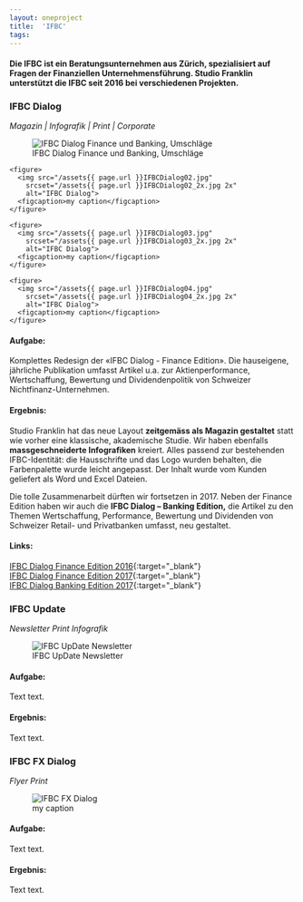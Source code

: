 ```yaml
---
layout: oneproject
title:  'IFBC'
tags:   
---
```


#### Die IFBC ist ein Beratungsunternehmen aus Zürich, spezialisiert auf Fragen der Finanziellen Unternehmensführung. Studio Franklin unterstützt die IFBC seit 2016 bei verschiedenen Projekten.

### IFBC Dialog
*Magazin | Infografik | Print | Corporate*

<aside>
    <figure>
      <img src="/assets{{ page.url }}IFBCDialog00.jpg"
        srcset="/assets{{ page.url }}IFBCDialog00_2x.jpg 2x"
        alt="IFBC Dialog Finance und Banking, Umschläge">
      <figcaption>IFBC Dialog Finance und Banking, Umschläge</figcaption>
    </figure>

    <figure>
      <img src="/assets{{ page.url }}IFBCDialog02.jpg"
        srcset="/assets{{ page.url }}IFBCDialog02_2x.jpg 2x"
        alt="IFBC Dialog">
      <figcaption>my caption</figcaption>
    </figure>

    <figure>
      <img src="/assets{{ page.url }}IFBCDialog03.jpg"
        srcset="/assets{{ page.url }}IFBCDialog03_2x.jpg 2x"
        alt="IFBC Dialog">
      <figcaption>my caption</figcaption>
    </figure>

    <figure>
      <img src="/assets{{ page.url }}IFBCDialog04.jpg"
        srcset="/assets{{ page.url }}IFBCDialog04_2x.jpg 2x"
        alt="IFBC Dialog">
      <figcaption>my caption</figcaption>
    </figure>
</aside>

#### Aufgabe:
Komplettes Redesign der «IFBC Dialog - Finance Edition». Die hauseigene, jährliche Publikation umfasst Artikel u.a. zur Aktienperformance, Wertschaffung, Bewertung und Dividendenpolitik von Schweizer Nichtfinanz-Unternehmen.

#### Ergebnis:
Studio Franklin hat das neue Layout **zeitgemäss als Magazin gestaltet** statt wie vorher eine klassische, akademische Studie. Wir haben ebenfalls **massgeschneiderte Infografiken** kreiert. Alles passend zur bestehenden IFBC-Identität: die Hausschrifte und das Logo wurden behalten, die Farbenpalette wurde leicht angepasst. Der Inhalt wurde vom Kunden geliefert als Word und Excel Dateien.

Die tolle Zusammenarbeit dürften wir fortsetzen in 2017. Neben der Finance Edition haben wir auch die **IFBC Dialog – Banking Edition,** die Artikel zu den Themen Wertschaffung, Performance, Bewertung und Dividenden von Schweizer Retail- und Privatbanken umfasst, neu gestaltet.

#### Links:
[IFBC Dialog Finance Edition 2016](http://www.ifbc.ch/tl_files/content/file/publikationen/Dialog/Finance/2016/IFBC_Finance_Dialog_2016.pdf){:target="_blank"} <br>
[IFBC Dialog Finance Edition 2017](http://www.ifbc.ch/tl_files/content/file/publikationen/Dialog/Finance/2017/IFBC_Finance_Dialog_2017.pdf){:target="_blank"}<br>
[IFBC Dialog Banking Edition 2017](http://www.ifbc.ch/tl_files/content/file/publikationen/Dialog/Banking/2017/IFBC_Banking_Dialog_2017.pdf){:target="_blank"}

### IFBC Update
*Newsletter* *Print* *Infografik*

<aside>
    <figure>
      <img src="/assets{{ page.url }}IFBCUpDate.jpg"
        srcset="/assets{{ page.url }}IFBCUpDate_2x.jpg 2x"
        alt="IFBC UpDate Newsletter">
      <figcaption>IFBC UpDate Newsletter</figcaption>
    </figure>
</aside>

#### Aufgabe:
Text text.

#### Ergebnis:
Text text.

### IFBC FX Dialog
*Flyer* *Print*

<aside>
    <figure>
      <img src="/assets{{ page.url }}IFBCFX.jpg"
        srcset="/assets{{ page.url }}IFBCFX_2x.jpg 2x"
        alt="IFBC FX Dialog">
      <figcaption>my caption</figcaption>
    </figure>
</aside>

#### Aufgabe:
Text text.

#### Ergebnis:
Text text.
